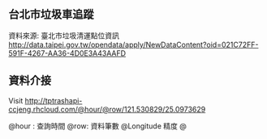 
## 台北市垃圾車追蹤
資料來源: 臺北市垃圾清運點位資訊 http://data.taipei.gov.tw/opendata/apply/NewDataContent?oid=021C72FF-591F-4267-AA36-4D0E3A43AAFD

## 資料介接


Visit http://tptrashapi-ccjeng.rhcloud.com/@hour/@row/121.530829/25.0973629

@hour : 查詢時間
@row: 資料筆數
@Longitude 精度
@
